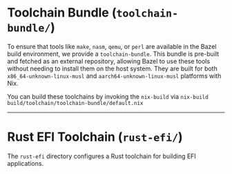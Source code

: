 # Toolchain Bundle (`toolchain-bundle/`)

To ensure that tools like `make`, `nasm`, `qemu`, or `perl` are available in the Bazel build environment, we provide a `toolchain-bundle`. This bundle is pre-built and fetched as an external repository, allowing Bazel to use these tools without needing to install them on the host system. They are built for both `x86_64-unknown-linux-musl` and `aarch64-unknown-linux-musl` platforms with Nix.

You can build these toolchains by invoking the `nix-build` via `nix-build build/toolchain/toolchain-bundle/default.nix`

---

# Rust EFI Toolchain (`rust-efi/`)

The `rust-efi` directory configures a Rust toolchain for building EFI applications.